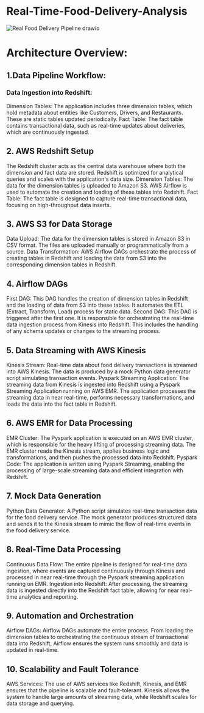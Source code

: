 # Real-Time-Food-Delivery-Analysis
![Real Food Delivery Pipeline drawio](https://github.com/user-attachments/assets/2c733b8c-f40b-47ff-99c7-7ecc4a60b96f)

# Architecture Overview:

## 1.Data Pipeline Workflow:
### Data Ingestion into Redshift:
Dimension Tables: The application includes three dimension tables, which hold metadata about entities like Customers, Drivers, and Restaurants. These are static tables updated periodically.
Fact Table: The fact table contains transactional data, such as real-time updates about deliveries, which are continuously ingested.

## 2. AWS Redshift Setup
The Redshift cluster acts as the central data warehouse where both the dimension and fact data are stored. Redshift is optimized for analytical queries and scales with the application's data size.
Dimension Tables: The data for the dimension tables is uploaded to Amazon S3. AWS Airflow is used to automate the creation and loading of these tables into Redshift.
Fact Table: The fact table is designed to capture real-time transactional data, focusing on high-throughput data inserts.
## 3. AWS S3 for Data Storage
Data Upload: The data for the dimension tables is stored in Amazon S3 in CSV format. The files are uploaded manually or programmatically from a source.
Data Transformation: AWS Airflow DAGs orchestrate the process of creating tables in Redshift and loading the data from S3 into the corresponding dimension tables in Redshift.
## 4. Airflow DAGs
First DAG: This DAG handles the creation of dimension tables in Redshift and the loading of data from S3 into these tables. It automates the ETL (Extract, Transform, Load) process for static data.
Second DAG: This DAG is triggered after the first one. It is responsible for orchestrating the real-time data ingestion process from Kinesis into Redshift. This includes the handling of any schema updates or changes to the streaming process.
## 5. Data Streaming with AWS Kinesis
Kinesis Stream: Real-time data about food delivery transactions is streamed into AWS Kinesis. The data is produced by a mock Python data generator script simulating transaction events.
Pyspark Streaming Application: The streaming data from Kinesis is ingested into Redshift using a Pyspark Streaming Application running on AWS EMR. The application processes the streaming data in near real-time, performs necessary transformations, and loads the data into the fact table in Redshift.
## 6. AWS EMR for Data Processing
EMR Cluster: The Pyspark application is executed on an AWS EMR cluster, which is responsible for the heavy lifting of processing streaming data. The EMR cluster reads the Kinesis stream, applies business logic and transformations, and then pushes the processed data into Redshift.
Pyspark Code: The application is written using Pyspark Streaming, enabling the processing of large-scale streaming data and efficient integration with Redshift.
## 7. Mock Data Generation
Python Data Generator: A Python script simulates real-time transaction data for the food delivery service. The mock generator produces structured data and sends it to the Kinesis stream to mimic the flow of real-time events in the food delivery service.
## 8. Real-Time Data Processing
Continuous Data Flow: The entire pipeline is designed for real-time data ingestion, where events are captured continuously through Kinesis and processed in near real-time through the Pyspark streaming application running on EMR.
Ingestion into Redshift: After processing, the streaming data is ingested directly into the Redshift fact table, allowing for near real-time analytics and reporting.
## 9. Automation and Orchestration
Airflow DAGs: Airflow DAGs automate the entire process. From loading the dimension tables to orchestrating the continuous stream of transactional data into Redshift, Airflow ensures the system runs smoothly and data is updated in real-time.
## 10. Scalability and Fault Tolerance
AWS Services: The use of AWS services like Redshift, Kinesis, and EMR ensures that the pipeline is scalable and fault-tolerant. Kinesis allows the system to handle large amounts of streaming data, while Redshift scales for data storage and querying.
